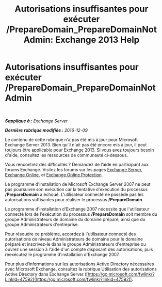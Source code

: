 ﻿---
title: 'Autorisations insuffisantes pour exécuter /PrepareDomain_PrepareDomainNotAdmin: Exchange 2013 Help'
TOCTitle: Autorisations insuffisantes pour exécuter /PrepareDomain_PrepareDomainNotAdmin
ms:assetid: c33a2bc0-5b07-49b8-a1c1-53baa4933d44
ms:mtpsurl: https://technet.microsoft.com/fr-fr/library/ms.exch.setupreadiness.preparedomainnotadmin(v=EXCHG.150)
ms:contentKeyID: 50479112
ms.date: 04/24/2018
mtps_version: v=EXCHG.150
ms.translationtype: HT
---

# Autorisations insuffisantes pour exécuter /PrepareDomain\_PrepareDomainNotAdmin

 

_**Sapplique à :** Exchange Server_

_**Dernière rubrique modifiée :** 2016-12-09_

Le contenu de cette rubrique n'a pas été mis à jour pour Microsoft Exchange Server 2013. Bien qu'il n'ait pas été encore mis à jour, il peut toujours être applicable pour Exchange 2013. Si vous avez toujours besoin d'aide, consultez les ressources de communauté ci-dessous.

Vous rencontrez des difficultés ? Demandez de l’aide en participant aux forums Exchange. Visitez les forums sur les pages [Exchange Server](https://go.microsoft.com/fwlink/p/?linkid=60612), [Exchange Online](https://go.microsoft.com/fwlink/p/?linkid=267542), et [Exchange Online Protection](https://go.microsoft.com/fwlink/p/?linkid=285351).

Le programme d'installation de Microsoft Exchange Server 2007 ne peut pas poursuivre son exécution car la tentative d'exécution du processus **/PrepareDomain** a échoué. L'utilisateur connecté ne possède pas les autorisations suffisantes pour réaliser le processus **/PrepareDomain**.

Le programme d'installation d'Exchange 2007 nécessite que l'utilisateur connecté lors de l'exécution du processus **/PrepareDomain** soit membre du groupe Administrateurs de domaine du domaine préparé, ainsi que du groupe Administrateurs d'entreprise.

Pour résoudre ce problème, accordez à l'utilisateur connecté des autorisations de niveau Administrateurs de domaine pour le domaine préparé et inscrivez-le dans le groupe Administrateurs d'entreprise ou ouvrez une session à l'aide d'un compte disposant des autorisations, puis réexécutez le programme d'installation d'Exchange 2007.

Pour plus d’informations sur les autorisations Active Directory nécessaires avec Microsoft Exchange, consultez la rubrique Utilisation des autorisations Active Directory dans Exchange Server ([https://go.microsoft.com/fwlink/?LinkId=47592](https://go.microsoft.com/fwlink/?linkid=47592)).

